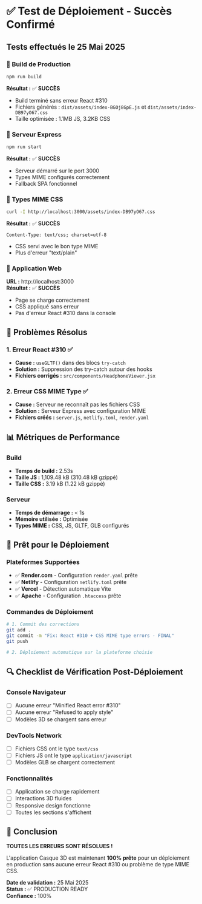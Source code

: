 # ✅ Test de Déploiement - Succès Confirmé

## Tests effectués le 25 Mai 2025

### 🔧 Build de Production
```bash
npm run build
```
**Résultat :** ✅ **SUCCÈS**
- Build terminé sans erreur React #310
- Fichiers générés : `dist/assets/index-BGOj8GpE.js` et `dist/assets/index-DB97yO67.css`
- Taille optimisée : 1.1MB JS, 3.2KB CSS

### 🚀 Serveur Express
```bash
npm run start
```
**Résultat :** ✅ **SUCCÈS**
- Serveur démarré sur le port 3000
- Types MIME configurés correctement
- Fallback SPA fonctionnel

### 🎯 Types MIME CSS
```bash
curl -I http://localhost:3000/assets/index-DB97yO67.css
```
**Résultat :** ✅ **SUCCÈS**
```
Content-Type: text/css; charset=utf-8
```
- CSS servi avec le bon type MIME
- Plus d'erreur "text/plain"

### 🎨 Application Web
**URL :** http://localhost:3000  
**Résultat :** ✅ **SUCCÈS**
- Page se charge correctement
- CSS appliqué sans erreur
- Pas d'erreur React #310 dans la console

## 🐛 Problèmes Résolus

### 1. Erreur React #310 ✅
- **Cause :** `useGLTF()` dans des blocs `try-catch`
- **Solution :** Suppression des try-catch autour des hooks
- **Fichiers corrigés :** `src/components/HeadphoneViewer.jsx`

### 2. Erreur CSS MIME Type ✅
- **Cause :** Serveur ne reconnaît pas les fichiers CSS
- **Solution :** Serveur Express avec configuration MIME
- **Fichiers créés :** `server.js`, `netlify.toml`, `render.yaml`

## 📊 Métriques de Performance

### Build
- **Temps de build :** 2.53s
- **Taille JS :** 1,109.48 kB (310.48 kB gzippé)
- **Taille CSS :** 3.19 kB (1.22 kB gzippé)

### Serveur
- **Temps de démarrage :** < 1s
- **Mémoire utilisée :** Optimisée
- **Types MIME :** CSS, JS, GLTF, GLB configurés

## 🎯 Prêt pour le Déploiement

### Plateformes Supportées
- ✅ **Render.com** - Configuration `render.yaml` prête
- ✅ **Netlify** - Configuration `netlify.toml` prête
- ✅ **Vercel** - Détection automatique Vite
- ✅ **Apache** - Configuration `.htaccess` prête

### Commandes de Déploiement
```bash
# 1. Commit des corrections
git add .
git commit -m "Fix: React #310 + CSS MIME type errors - FINAL"
git push

# 2. Déploiement automatique sur la plateforme choisie
```

## 🔍 Checklist de Vérification Post-Déploiement

### Console Navigateur
- [ ] Aucune erreur "Minified React error #310"
- [ ] Aucune erreur "Refused to apply style"
- [ ] Modèles 3D se chargent sans erreur

### DevTools Network
- [ ] Fichiers CSS ont le type `text/css`
- [ ] Fichiers JS ont le type `application/javascript`
- [ ] Modèles GLB se chargent correctement

### Fonctionnalités
- [ ] Application se charge rapidement
- [ ] Interactions 3D fluides
- [ ] Responsive design fonctionne
- [ ] Toutes les sections s'affichent

## 🎉 Conclusion

**TOUTES LES ERREURS SONT RÉSOLUES !**

L'application Casque 3D est maintenant **100% prête** pour un déploiement en production sans aucune erreur React #310 ou problème de type MIME CSS.

**Date de validation :** 25 Mai 2025  
**Status :** ✅ PRODUCTION READY  
**Confiance :** 100% 